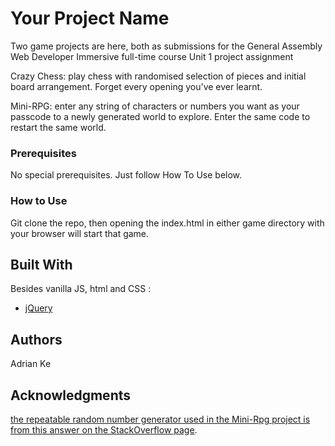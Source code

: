 # Your Project Name

Two game projects are here, both as submissions for the General Assembly Web Developer Immersive full-time course Unit 1 project assignment

Crazy Chess: play chess with randomised selection of pieces and initial board arrangement. Forget every opening you've ever learnt.

Mini-RPG: enter any string of characters or numbers you want as your passcode to a newly generated world to explore. Enter the same code to restart the same world.

### Prerequisites

No special prerequisites. Just follow How To Use below.

### How to Use

Git clone the repo, then opening the index.html in either game directory with your browser will start that game. 

## Built With

Besides vanilla JS, html and CSS :

* [jQuery](http://jquery.com/)

## Authors

Adrian Ke

## Acknowledgments

[the repeatable random number generator used in the Mini-Rpg project is from this answer on the StackOverflow page](http://stackoverflow.com/a/19303725).


